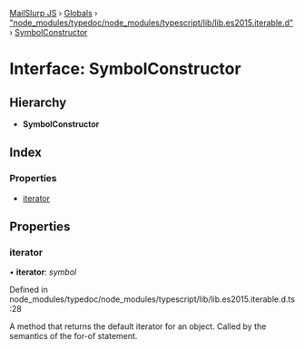 [MailSlurp JS](../README.md) › [Globals](../globals.md) › ["node_modules/typedoc/node_modules/typescript/lib/lib.es2015.iterable.d"](../modules/_node_modules_typedoc_node_modules_typescript_lib_lib_es2015_iterable_d_.md) › [SymbolConstructor](_node_modules_typedoc_node_modules_typescript_lib_lib_es2015_iterable_d_.symbolconstructor.md)

# Interface: SymbolConstructor

## Hierarchy

* **SymbolConstructor**

## Index

### Properties

* [iterator](_node_modules_typedoc_node_modules_typescript_lib_lib_es2015_iterable_d_.symbolconstructor.md#iterator)

## Properties

###  iterator

• **iterator**: *symbol*

Defined in node_modules/typedoc/node_modules/typescript/lib/lib.es2015.iterable.d.ts:28

A method that returns the default iterator for an object. Called by the semantics of the
for-of statement.
